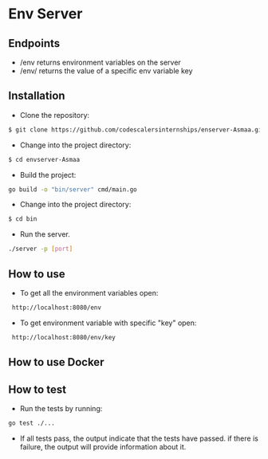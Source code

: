 # Env Server

## Endpoints

- /env returns environment variables on the server
- /env/<key> returns the value of a specific env variable key

## Installation

- Clone the repository:

```sh
$ git clone https://github.com/codescalersinternships/enserver-Asmaa.git
```

- Change into the project directory:

```sh
$ cd envserver-Asmaa
```

- Build the project:

```sh
go build -o "bin/server" cmd/main.go
```

- Change into the project directory:

```sh
$ cd bin
```

- Run the server.

```sh
./server -p [port]
```

## How to use

- To get all the environment variables open:

```sh
 http://localhost:8080/env
```

- To get environment variable with specific "key" open:

```sh
 http://localhost:8080/env/key
```

## How to use Docker

## How to test

- Run the tests by running:

```sh
go test ./...
```

- If all tests pass, the output indicate that the tests have passed. if there is failure, the output will provide information about it.
